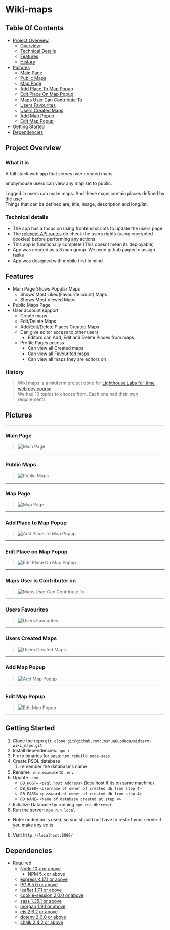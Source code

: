 Wiki-maps
=========

## Table Of Contents
- [Project Overview](#project-overview)
  - [Overview](#what-it-is)
  - [Technical Details](#technical-details)
  - [Features](#features)
  - [History](#history)
- [Pictures](#pictures)
  - [Main Page](#main-page)
  - [Public Maps](#public-maps)
  - [Map Page](#map-page)
  - [Add Place To Map Popup](#add-place-to-map-popup)
  - [Edit Place On Map Popup](#edit-place-on-map-popup)
  - [Maps User Can Contribute To](#maps-user-is-contributer-on)
  - [Users Favourites](#users-favourites)
  - [Users Created Maps](#users-created-maps)
  - [Add Map Popup](#add-map-popup)
  - [Edit Map Popup](#edit-map-popup)
- [Getting Started](#getting-started)
- [Dependencies](#dependencies) 

## Project Overview
### What it is
A full stack web app that serves user created maps.

anonymouse users can view any map set to public.

Logged in users can make maps. And these maps contain places defined by the user\
Things that can be defined are, title, image, description and long/lat.

### Technical details
* The app has a focus on using frontend scripts to update the users page
* The [relevent API routes](/tree/main/routes/api/user) do check the users rights (using encrypted cookies) before performing any actions
* This app is functionally complete (This doesnt mean its deployable)
* App was created as a 3 man group. We used github pages to assign tasks
* App was designed with mobile first in mind

## Features
- Main Page Shows Popular Maps
  - Shows Most Liked(Favourite count) Maps
  - Shows Most Viewed Maps
- Public Maps Page
- User account support
  - Create maps
  - Edit/Delete Maps
  - Add/Edit/Delete Places Created Maps
  - Can give editor access to other users
    - Editors can Add, Edit and Delete Places from maps
  - Profile Pages access
    - Can view all Created maps
    - Can view all Favourited maps
    - Can view all maps they are editors on


### History
>Wiki maps is a midterm project done for [Lighthouse Labs full time web dev course](https://www.lighthouselabs.ca/en/web-development-bootcamp?gclid=CjwKCAiAx8KQBhAGEiwAD3EiP9K5uhrRFugeZydQWBfMfKlzszrgM5eBmYdxEhY6g8nt6hOxNGgqkxoCkQEQAvD_BwE)\
We had 10 topics to choose from.
Each one had their own requirements

## Pictures

***
### Main Page
> ![Main Page](/ReadMeData/Main%20Page.png)
***
### Public Maps
> ![Public Maps](/ReadMeData/Public%20Maps.png)
***
### Map Page
> ![Map Page](/ReadMeData/Map.png)
***
### Add Place to Map Popup
> ![Add Place To Map Popup](/ReadMeData/Add%20Place.png)
***
### Edit Place on Map Popup
> ![Edit Place On Map Popup](/ReadMeData/Edit%20Place_fixed.png)
***
### Maps User is Contributer on
> ![Maps User Can Contribute To](/ReadMeData/Maps%20user%20can%20Collaborate%20On.png)
***
### Users Favourites
> ![Users Favourites](/ReadMeData/Users%20Favourites.png)
***
### Users Created Maps
> ![Users Created Maps](/ReadMeData/Users%20Maps.png)
***
### Add Map Popup
> ![Add Map Popup](/ReadMeData/Users%20Maps%20Add.png)
***
### Edit Map Popup
> ![Edit Map Popup](/ReadMeData/Users%20Maps%20Edit.png)
***




## Getting Started

1. Clone the repo `git clone git@github.com:JoshuaOLoduca/midterm-wiki_maps.git` 
2. Install dependencies: `npm i`
3. Fix to binaries for sass: `npm rebuild node-sass`
4. Create PSQL database
    1. remember the database's name
5. Rename `.env.example` to `.env`
6. Update `.env`
    * `DB_HOST=` `<psql host Address>` (localhost if its on same machine)
    * `DB_USER=` `<Username of owner of created db from step 4>`
    * `DB_PASS=` `<password of owner of created db from step 4>`
    * `DB_NAME=` `<Name of database created at step 4>`
7. Initialize Database by running `npm run db:reset`
7. Run the server: `npm run local`
  - Note: nodemon is used, so you should not have to restart your server if you make any edits
8. Visit `http://localhost:8080/`

## Dependencies

- Required
  - [Node 10.x or above](https://nodejs.org/en/)
    - NPM 5.x or above
  - [express 4.17.1 or above](https://www.npmjs.com/package/express)
  - [PG 8.5.0 or above](https://www.npmjs.com/package/pg)
  - [leaflet 1.7.1 or above](http://leafletjs.com/)
  - [cookie-session 2.0.0 or above](https://www.npmjs.com/package/cookie-session)
  - [sass 1.35.1 or above](https://www.npmjs.com/package/sass)
  - [morgan 1.9.1 or above](https://www.npmjs.com/package/morgan)
  - [ejs 2.6.2 or above](https://www.npmjs.com/package/ejs)
  - [dotenv 2.0.0 or above](https://www.npmjs.com/package/dotenv)
  - [chalk 2.4.2 or above](https://www.npmjs.com/package/chalk)
